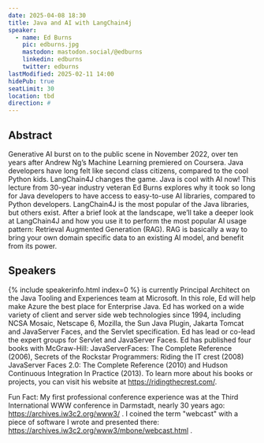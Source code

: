 ```yaml
---
date: 2025-04-08 18:30
title: Java and AI with LangChain4j
speaker:
  - name: Ed Burns
    pic: edburns.jpg
    mastodon: mastodon.social/@edburns
    linkedin: edburns
    twitter: edburns
lastModified: 2025-02-11 14:00
hidePub: true
seatLimit: 30
location: tbd
direction: #
---
```


## Abstract

Generative AI burst on to the public scene in November 2022, over ten years after Andrew Ng’s Machine Learning premiered on Coursera. Java developers have long felt like second class citizens, compared to the cool Python kids. LangChain4J changes the game. Java is cool with AI now! This lecture from 30-year industry veteran Ed Burns explores why it took so long for Java developers to have access to easy-to-use AI libraries, compared to Python developers. LangChain4J is the most popular of the Java libraries, but others exist. After a brief look at the landscape, we’ll take a deeper look at LangChain4J and how you use it to perform the most popular AI usage pattern: Retrieval Augmented Generation (RAG). RAG is basically a way to bring your own domain specific data to an existing AI model, and benefit from its power.

## Speakers

{% include speakerinfo.html index=0 %} is currently Principal Architect on the Java Tooling and Experiences team at Microsoft. In this role, Ed will help make Azure the best place for Enterprise Java. Ed has worked on a wide variety of client and server side web technologies since 1994, including NCSA Mosaic, Netscape 6, Mozilla, the Sun Java Plugin, Jakarta Tomcat and JavaServer Faces, and the Servlet specification. Ed has lead or co-lead the expert groups for Servlet and JavaServer Faces. Ed has published four books with McGraw-Hill: JavaServerFaces: The Complete Reference (2006), Secrets of the Rockstar Programmers: Riding the IT crest (2008) JavaServer Faces 2.0: The Complete Reference (2010) and Hudson Continuous Integration In Practice (2013). To learn more about his books or projects, you can visit his website at https://ridingthecrest.com/.

Fun Fact: My first professional conference experience was at the Third International WWW conference in Darmstadt, nearly 30 years ago: https://archives.iw3c2.org/www3/ . I coined the term "webcast" with a piece of software I wrote and presented there: https://archives.iw3c2.org/www3/mbone/webcast.html .
